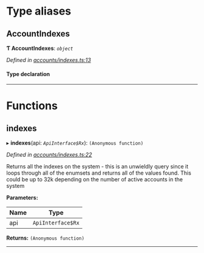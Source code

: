 

# Type aliases

<a id="accountindexes"></a>

##  AccountIndexes

**Ƭ AccountIndexes**: *`object`*

*Defined in [accounts/indexes.ts:13](https://github.com/polkadot-js/api/blob/21fae09/packages/api-derive/src/accounts/indexes.ts#L13)*

#### Type declaration

[index: `string`]: `AccountIndex`

___

# Functions

<a id="indexes"></a>

##  indexes

▸ **indexes**(api: *`ApiInterface$Rx`*): `(Anonymous function)`

*Defined in [accounts/indexes.ts:22](https://github.com/polkadot-js/api/blob/21fae09/packages/api-derive/src/accounts/indexes.ts#L22)*

Returns all the indexes on the system - this is an unwieldly query since it loops through all of the enumsets and returns all of the values found. This could be up to 32k depending on the number of active accounts in the system

**Parameters:**

| Name | Type |
| ------ | ------ |
| api | `ApiInterface$Rx` |

**Returns:** `(Anonymous function)`

___


